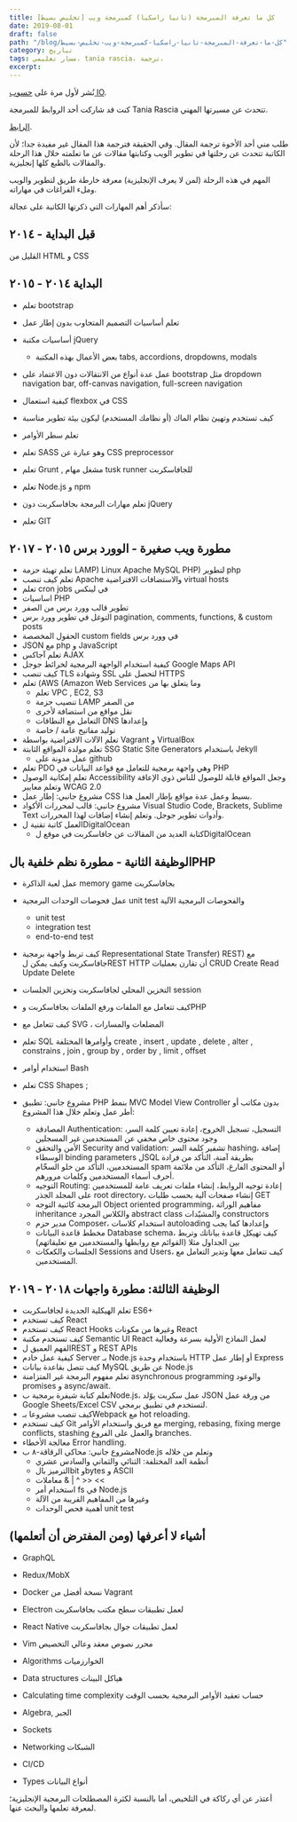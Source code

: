 ```yaml
---
title: كل ما تعرفة المبرمجة (تانيا راسكيا) كمبرمجة ويب [تخليص بسيط]
date: 2019-08-01
draft: false
path: "/blog/كل-ما-تعرفة-المبرمجة-تانيا-راسكيا-كمبرمجة-ويب-تخليص-بسيط"
category: تباريح
tags: مسار تعليمي، tania rascia، ترجمة،
excerpt:
---
```


نُشر لأول مرة على [حسوب IO](https://io.hsoub.com/webdev/88132-%D9%83%D9%84-%D9%85%D8%A7-%D8%A3%D8%B9%D8%B1%D9%81%D9%87-%D9%85%D8%B7%D9%88%D8%B1%D8%A9-%D9%84%D9%84%D9%88%D9%8A%D8%A8-%D8%A8%D8%AF%D9%88%D9%86-%D8%B4%D9%87%D8%A7%D8%AF%D8%A9-%D8%AA%D9%84%D8%AE%D9%8A%D8%B5-%D8%A8%D8%B3%D9%8A%D8%B7).

كنت قد شاركت أحد الروابط للمبرمجة Tania Rascia تتحدث عن مسيرتها المهني.

[الرابط](http://bit.ly/2IK7Ddv).

طلب مني أحد الأخوة ترجمة المقال. وفي الحقيقة فترجمة هذا المقال غير مفيدة جدا؛ لأن الكاتبة تتحدث عن رحلتها في تطوير الويب وكتابتها مقالات عن ما تعلمته خلال هذا الرحلة والمقالات بالطبع كلها إنجليزية.

المهم في هذه الرحلة (لمن لا يعرف الإنجليزية) معرفة خارطة طريق لتطوير والويب وملء الفراغات في مهاراته.

سأذكر أهم المهارات التي ذكرتها الكاتبة على عجالة:

قبل البداية - ٢٠١٤
------------------

القليل من HTML و CSS

البداية ٢٠١٤ - ٢٠١٥
-------------------

-   تعلم bootstrap

-   تعلم أساسيات التصميم المتجاوب بدون إطار عمل

-   أساسيات مكتبة jQuery

    -   بعض الأعمال بهذه المكتبة tabs, accordions, dropdowns, modals
-   عمل عدة أنواع من الانتقالات دون الاعتماد على bootstrap مثل dropdown navigation bar, off-canvas navigation, full-screen navigation

-   كيفية استعمال flexbox في CSS

-   كيف تستخدم وتهيئ نظام الماك (أو نظامك المستخدم) ليكون بيئة تطوير مناسبة

-   تعلم سطر الأوامر

-   تعلم SASS وهو عبارة عن CSS preprocessor

-   تعلم Grunt , مشغل مهام tusk runner للجافاسكربت

-   تعلم Node.js و npm

-   تعلم مهارات البرمجة بجافاسكربت دون jQuery

-   تعلم GIT

مطورة ويب صغيرة - الوورد برس ٢٠١٥ - ٢٠١٧
----------------------------------------

-   تعلم تهيئة حزمة LAMP) Linux Apache MySQL PHP) لتطوير php
-   تعلم كيف تنصب Apache والاستضافات الافتراضية virtual hosts
-   تعلم cron jobs في لينكس
-   اساسيات PHP
-   تطوير قالب وورد برس من الصفر
-   التوغل في تطوير وورد برس pagination, comments, functions, & custom posts
-   الحقول المخصصة custom fields في وورد برس
-   JSON مع php و JavaScript
-   تعلم آجاكس AJAX
-   كيفية استخدام الواجهة البرمجية لخرائط جوجل Google Maps API
-   كيف تنصب TLS وشهادة SSL لتحصل على HTTPS
-   تعلم (AWS (Amazon Web Services وما يتعلق بها من
    -   تعلم VPC , EC2, S3
    -   تنصيب حزمة LAMP من الصفر
    -   نقل مواقع من استضافة لأخرى
    -   التعامل مع النطاقات DNS وإعدادها
    -   توليد مفاتيح عامة / خاصة
-   تعلم الآلات الافتراضية بواسطة Vagrant و VirtualBox
-   تعلم مولدة المواقع الثابتة SSG Static Site Generators باستخدام Jekyll
    -   عمل مدونة على github
-   تعلم PDO وهي واجهة برمجية للتعامل مع قواعد البيانات في PHP
-   تعلم إمكانية الوصول Accessibility وجعل المواقع قابلة للوصول للناس ذوي الإعاقة وتعلم معايير WCAG 2.0
-   مشروع جانبي: إطار عمل CSS بسيط وعمل عدة مواقع بإطار العمل هذا.
-   مشروع جانبي: قالب لمحررات الأكواد Visual Studio Code, Brackets, Sublime Text وأدوات تطوير جوجل. وتعلم إنشاء إضافات لهذا المحررات.
-   العمل كاتبة تقنية لDigitalOcean
    -   كتابة العديد من المقالات عن جافاسكربت في موقع لDigitalOcean

الوظيفة الثانية - مطورة نظم خلفية بالPHP
----------------------------------------

-   عمل لعبة الذاكرة memory game بجافاسكربت
-   عمل فحوصات الوحدات البرمجية unit test والفحوصات البرمجية الآلية
    -   unit test
    -   integration test
    -   end-to-end test
-   كيف تربط واجهة برمجية Representational State Transfer) REST) مع جافاسكربت وكيف يمكن لREST HTTP أن تقارن بعمليات CRUD Create Read Update Delete
-   التخزين المحلي لجافاسكربت وتخزين الجلسات session
-   كيف تتعامل مع الملفات ورفع الملفات بجافاسكربت وPHP
-   كيف تتعامل مع SVG ، المضلعات والمسارات
-   تعلم SQL وأوامرها المختلفة create , insert , update , delete , alter , constrains , join , group by , order by , limit , offset
-   استخدام أوامر Bash
-   تعلم CSS Shapes ;
-   مشروع جانبي: تطبيق PHP بنمط MVC Model View Controller بدون مكاتب أو أطر عمل وتعلم خلال هذا المشروع:

    -   المصادقة Authentication: التسجيل، تسجيل الخروج، إعادة تعيين كلمة السر، وجود محتوى خاص مخفي عن المستخدمين غير المسجلين
    -   الأمن والتحقق Security and validation: تشفير كلمة السر hashing، إضافة الوسطاء binding parameters لSQL بطريقة آمنة، التأكد من فرادة المستخدمين، التأكد من خلو السخّام spam أو المحتوى الفارغ، التأكد من ملائمة أحرف أسماء المستخدمين وكلمات مرورهم.
    -   التوجيه Routing: إعادة توجيه الروابط، إنشاء ملفات تعريف عامة للمستخدمين على المجلد الجذر root directory، إنشاء صفحات آلية بحسب طلبات GET
    -   البرمجة كائنية التوجه Object oriented programming، مفاهيم الوراثة inheritance والكلاس المجرد abstract class والمشيّدات constructors
    -   مدير حزم Composer، استخدام كلاسات autoloading وإعدادها كما يجب
    -   مخطط قاعدة البيانات Database schema، كيف تهيكل قاعدة بياناتك وتربط بين الجداول مثلا (القوائم مع روابطها والمستخدمين مع تعليقاتهم)
    -   الجلسات والكعكات Sessions and Users، كيف تتعامل معها وتدير التعامل مع المستخدمين.

الوظيفة الثالثة: مطورة واجهات ٢٠١٨ - ٢٠١٩
-----------------------------------------

-   تعلم الهيكلية الجديدة لجافاسكربت ES6+
-   كيف تستخدم React
-   كيف تستخدم React Hooks وغيرها من مكونات React
-   كيف تستخدم مكتبة Semantic UI React لعمل النماذج الأولية بسرعة وفعالية
-   الفهم العميق لREST و REST APIs
-   كيفية عمل خادم Server بـ Node.js باستخدام وحدة HTTP أو إطار عمل Express
-   كيف تتصل بقاعدة بيانات MySQL عن طريق Node.js
-   تعلم مفهوم البرمجة غير المتزامنة asynchronous programming والوعود promises و async/await.
-   تعلم كتابة شيفرة برمجية بNode.js، عمل سكربت يوّلد JSON من ورقة عمل Google Sheets/Excel CSV لتستخدم في تطبيق برمجي.
-   كيف تنصب مشروعا بـWebpack مع hot reloading.
-   كيف تستخدم Git مع فريق واستخدام الأوامر merging, rebasing, fixing merge conflicts, stashing والعمل على الفروع branches.
-   معالجة الأخطاء Error handling.
-   مشروع جانبي: محاكي الرقاقة-٨ بNode.js وتعلم من خلاله
    -   أنظمة العد المختلفة: الثنائي والثماني والسادس عشري
    -   الترميز بالbit وbytes و ASCII
    -   معاملات & | ^ >> <<
    -   استخدام أمر fs في Node.js
    -   وغيرها من المفاهيم القريبة من الآلة
    -   أهمية فحص الوحدات unit test

أشياء لا أعرفها (ومن المفترض أن أتعلمها)
----------------------------------------

-   GraphQL

-   Redux/MobX

-   Docker نسخة أفضل من Vagrant

-   Electron لعمل تطبيقات سطح مكتب بجافاسكربت

-   React Native لعمل تطبيقات جوال بجافاسكربت

-   Vim محرر نصوص معقد وعالي التخصيص

-   Algorithms الخوارزميات

-   Data structures هياكل البينات

-   Calculating time complexity حساب تعقيد الأوامر البرمجية بحسب الوقت

-   Algebra, الجبر

-   Sockets

-   Networking الشبكات

-   CI/CD

-   Types أنواع البيانات

أعتذر عن أي ركاكة في التلخيص، أما بالنسبة لكثرة المصطلحات البرمجية الإنجليزية؛ لمعرفة تعلمها والبحث عنها.